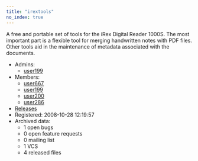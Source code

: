 ```yaml
---
title: "irextools"
no_index: true
---
```


A free and portable set of tools for the iRex Digital Reader 1000S.
The most important part is a flexible tool for merging handwritten notes with PDF files.  Other tools aid in the maintenance of metadata associated with the documents.


* Admins:
  * [user199](/users/user199)
* Members:
  * [user667](/users/user667)
  * [user199](/users/user199)
  * [user200](/users/user200)
  * [user286](/users/user286)
* [Releases](https://download.ocamlcore.org/irextools)
* Registered: 2008-10-28 12:19:57
* Archived data:
  * 1 open bugs
  * 0 open feature requests
  * 0 mailing list
  * 1 VCS
  * 4 released files

